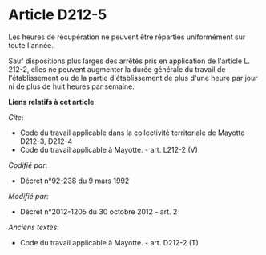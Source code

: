 # Article D212-5

Les heures de récupération ne peuvent être réparties uniformément sur toute l'année. 

Sauf dispositions plus larges des arrêtés pris en application de l'article L. 212-2, elles ne peuvent augmenter la durée
générale du travail de l'établissement ou de la partie d'établissement de plus d'une heure par jour ni de plus de huit heures
par semaine.

**Liens relatifs à cet article**

_Cite_:

  - Code du travail applicable dans la collectivité territoriale de Mayotte D212-3, D212-4
  - Code du travail applicable à Mayotte. - art. L212-2 (V)

_Codifié par_:

  - Décret n°92-238 du 9 mars 1992

_Modifié par_:

  - Décret n°2012-1205 du 30 octobre 2012 - art. 2

_Anciens textes_:

  - Code du travail applicable à Mayotte. - art. D212-2 (T)
